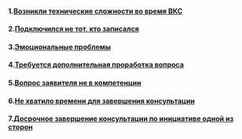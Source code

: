 #### 1.[Возникли технические сложности во время ВКС](Универсальные/Возникли%20технические%20сложности%20во%20время%20ВКС)
#### 2.[Подключился не тот, кто записался](Универсальные/Подключился%20не%20тот,%20кто%20записался)
#### 3.[Эмоциональные проблемы](Универсальные/Эмоциональные%20проблемы)
#### 4.[Требуется дополнительная проработка вопроса](Универсальные/Требуется%20дополнительная%20проработка%20вопроса)
#### 5.[Вопрос заявителя не в компетенции](Универсальные/Вопрос%20заявителя%20не%20в%20компетенции)
#### 6.[Не хватило времени для завершения консультации](Универсальные/Не%20хватило%20времени%20для%20завершения%20консультации)
#### 7.[Досрочное завершение консультации по инициативе одной из сторон](Универсальные/Досрочное%20завершение%20консультации%20по%20инициативе%20одной%20из%20сторон)
